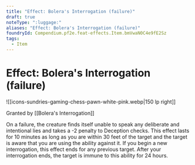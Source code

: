 ```yaml
---
title: "Effect: Bolera's Interrogation (failure)"
draft: true
noteType: ":luggage:"
aliases: "Effect: Bolera's Interrogation (failure)"
foundryId: Compendium.pf2e.feat-effects.Item.bmVwaN0C4e9fE2Sz
tags:
  - Item
---
```


# Effect: Bolera's Interrogation (failure)
![[icons-sundries-gaming-chess-pawn-white-pink.webp|150 lp right]]

Granted by [[Bolera's Interrogation]]

On a failure, the creature finds itself unable to speak any deliberate and intentional lies and takes a -2 penalty to Deception checks. This effect lasts for 10 minutes as long as you are within 30 feet of the target and the target is aware that you are using the ability against it. If you begin a new interrogation, this effect ends for any previous target. After your interrogation ends, the target is immune to this ability for 24 hours.
